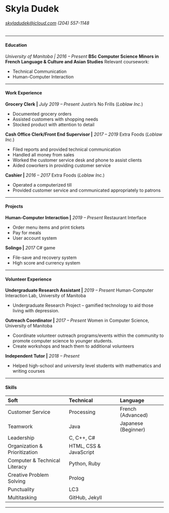 Skyla Dudek
==============================
###### skyladudek@icloud.com (204) 557-1148
-----------------------------------------------------------------

#### Education
*University of Manitoba | 2016 – Present*
**BSc Computer Science**
**Minors in French Language & Culture and Asian Studies**
Relevant coursework:
*  Technical Communication
*  Human-Computer Interaction
------------------------------------------------------------------
#### Work Experience
**Grocery Clerk |** *July 2019 – Present*
Justin’s No Frills (*Loblaw Inc.*)
*  Documented grocery orders
*  Assisted customers with shopping needs
*  Stocked product with attention to detail

**Cash Office Clerk/Front End Supervisor |** *2017 – 2019*
Extra Foods (*Loblaw Inc.*)
*  Filed reports and provided technical communication
*  Handled all money from sales
*  Worked the customer service desk and phone to assist clients
*  Aided coworkers in providing customer service

**Cashier |** *2016 – 2017*
Extra Foods (*Loblaw Inc.*)
*  Operated a computerized till
*  Provided customer service and communicated appropriately to patrons
-------------------------------------------------------------------
#### Projects
**Human-Computer Interaction |** *2019 – Present*
Restaurant Interface
*  Order menu items and print tickets
*  Pay for meals
*  User account system

**Solingo |** *2017*
C# game
*  File-save and recovery system
*  High score and currency system
--------------------------------------------------------------------

#### Volunteer Experience
**Undergraduate Research Assistant |** *2019 – Present*
Human-Computer Interaction Lab, University of Manitoba
*  Undergraduate Research Project – gamified technology to aid those living with depression.

**Outreach Coordinator |** *2017 – Present*
Women in Computer Science, University of Manitoba
*  Coordinate volunteer outreach programs/events within the community to promote computer science to younger students.
*  Create workshops and teach them to additional volunteers

**Independent Tutor |** *2018 – Present*
*  Helped high-school and university level students with mathematics and writing courses
-------------------------------------------------------------------------
#### Skills
| Soft                          | Technical      | Language           |
| :---                          |     :---       |          :---      |
| Customer Service              | Processing     | French (Advanced)  |
| Teamwork                      | Java           | Japanese (Beginner)|
| Leadership                    | C, C++, C#
| Organization & Prioritization | HTML, CSS & JavaScript
| Computer & Technical Literacy | Python, Ruby
| Creative Problem Solving      | Prolog
| Punctuality                   | LC3
| Multitasking                  | GitHub, Jekyll

--------------------------------------------------------------------------
